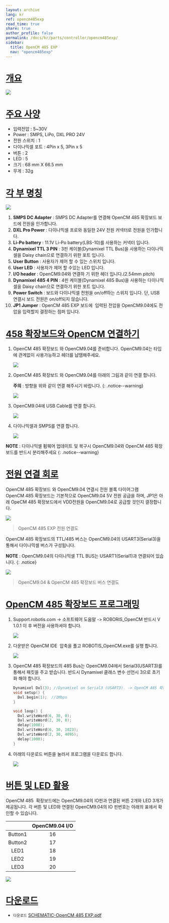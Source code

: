 ```yaml
---
layout: archive
lang: kr
ref: opencm485exp
read_time: true
share: true
author_profile: false
permalink: /docs/kr/parts/controller/opencm485exp/
sidebar:
  title: OpenCM 485 EXP
  nav: "opencm485exp"
---
```


# [개요](#개요)

![](/assets/images/parts/controller/opencm904/opencm485exp_14.jpg)

# [주요 사양](#주요-사양)

- 입력전압 : 5~30V
- Power : SMPS, LiPo, DXL PRO 24V
- 전원 스위치 : 1
- 다이나믹셀 포트 : 4Pin x 5, 3Pin x 5
- 버튼 : 2
- LED : 5
- 크기 : 68 mm X 66.5 mm
- 무게 : 32g

# [각 부 명칭](#각-부-명칭)

![](/assets/images/parts/controller/opencm904/opencm485exp_11_kr.jpg)

1. **SMPS DC Adapter** : SMPS DC Adapter를 연결해 OpenCM 485 확장보드 보드에 전원을 인가합니다.
2. **DXL Pro Power** : 다이나믹셀 프로와 동일한 24V 전원 커넥터로 전원을 인가합니다.
3. **Li-Po battery** : 11.1V Li-Po battery(LBS-10)를 사용하는 커넥터 입니다.
4. **Dynamixel TTL 3 PIN** : 3핀 케이블(Dynamixel TTL Bus)을 사용하는 다이나믹셀을 Daisy chain으로 연결하기 위한 포트 입니다.
5. **User Button** : 사용자가 제어 할 수 있는 스위치 입니다.
6. **User LED** : 사용자가 제어 할 수있는 LED 입니다.
7. **I/O header** : OpenCM9.04와 연결하 기 위한 헤더 입니다.(2.54mm pitch)
8. **Dynamixel 485 4 PIN** : 4핀 케이블(Dynamixel 485 Bus)을 사용하는 다이나믹셀을 Daisy chain으로 연결하기 위한 포트 입니다.
9. **Power Switch** : 보드와 다이나믹셀 전원을 on/off하는 스위치 입니다. 단, USB 연결시 보드 전원은 on/off되지 않습니다.
10. **JP1 Jumper** : OpenCM 485 EXP 보드에  입력된 전압을 OpenCM9.04에도 전압을 입력할지 결정하는 점퍼 입니다.


# [458 확장보드와 OpenCM 연결하기](#485-확장보드와-opencm-연결하기)

1. OpenCM 485 확장보드 와 OpenCM9.04를 준비합니다. OpenCM9.04는 타입에 관계없이 사용가능하고 헤더를 납땜해주세요.

    ![](/assets/images/parts/controller/opencm904/opencm485.png)

2. OpenCM 485 확장보드 와 OpenCM9.04를 아래의 그림과 같이 연결 합니다.

    **주의** : 방향을 위와 같이 연결 해주시기 바랍니다.
    {: .notice--warning}

    ![](/assets/images/parts/controller/opencm904/img_3483.jpg)

3. OpenCM9.04에 USB Cable를 연결 합니다.

    ![](/assets/images/parts/controller/opencm904/opencm485exp_13.jpg)

4. 다이나믹셀과 SMPS를 연결 합니다.

    ![](/assets/images/parts/controller/opencm904/opencm485exp-12.jpg)

**NOTE** : 다이나믹셀 펌웨어 업데이트 및 복구시 OpenCM9.04와 OpenCM 485 확장보드를 반드시 분리해주세요
{: .notice--warning}


# [전원 연결 회로](#전원-연결-회로)

OpenCM 485 확장보드 와 OpenCM9.04 연결시 전원 블록 다이어그램  
OpenCM 485 확장보드는 기본적으로 OpenCM9.04 5V 전원 공급을 하며, JP1은 아래 OpeCM 485 확장보드에서 VDD전원을 OpenCM9.04로 공급할 것인지 결정합니다.

![](/assets/images/parts/controller/opencm904/opencm485exp_2.png)

> OpenCM 485 EXP 전원 연결도

OpenCM 485 확장보드의 TTL/485 버스는 OpenCM9.04의 USART3(Serial3)을 통해서 다이나믹셀 버스가 구성됩니다.

**NOTE** : OpenCM9.04의 다이나믹셀 TTL BUS는 USART1(Serial1)과 연결되어 있습니다.
{: .notice}

![](/assets/images/parts/controller/opencm904/opencm485exp_3.png)

> OpenCM9.04 & OpenCM 485 확장보드 버스 연결도

# [OpenCM 485 확장보드 프로그래밍](#opencm-485-확장보드-프로그래밍)

1. Support.robotis.com -> 소프트웨어 도움말 -> ROBORIS_OpenCM 반드시 V 1.0.1 이 후 버전을 사용하셔야 합니다.

    ![](/assets/images/parts/controller/opencm904/opencm485exp_4.png)

2. 다운받은 OpenCM IDE  압축을 풀고 ROBOTIS_OpenCM.exe를 실행 합니다.

    ![](/assets/images/parts/controller/opencm904/opencm485exp_5.png)

3. OpenCM 485 확장보드의 485 Bus는 OpenCM9.04에서 Serial3(USART3)를 통해서 패킷을 주고 받습니다. 반드시 Dynamixel 클래스 변수 선언시 3으로 초기화 해야 합니다.

    ```cpp
    Dynamixel Dxl(3); //Dynamixel on Serial3 (USART3). -> OpenCM 485 확장보드에 있는  USART3을 사용 하려면 3으로 써야 합니다.
    void setup() {
      Dxl.begin(1);  //1Mbps  
    }

    void loop() {  
      Dxl.writeWord(6, 30, 0);
      Dxl.writeWord(2, 30, 0);
      delay(1000);              
      Dxl.writeWord(6, 30, 1023);
      Dxl.writeWord(2, 30, 4095);
      delay(1000);
    }
    ```

4. 아래의 다운로드 버튼을 눌러서 프로그램을 다운로드 합니다.

    ![](/assets/images/parts/controller/opencm904/opencm485exp_7.png)

# [버튼 및 LED 활용](#버튼-및-led-활용)

OpenCM 485  확장보드에는 OpenCM9.04의 IO핀과 연결된 버튼 2개와 LED 3개가 제공됩니다.
각 버튼 및 LED와 연결된 OpenCM9.04의 IO 핀번호는 아래의 표에서 확인할 수 있습니다.

||OpenCM9.04 I/O|
|:---:|:---:|
|Button1|16|
|Button2|17|
|LED1|18|
|LED2|19|
|LED3|20|

![](/assets/images/parts/controller/opencm904/opencm485exp_10_kr.jpg)


# [다운로드](#다운로드)

- `다운로드` [SCHEMATIC-OpenCM 485 EXP.pdf]




 [SCHEMATIC-OpenCM 485 EXP.pdf]: http://support.robotis.com/ko/baggage_files/opencm/schematic1___opencm_485exp.pdf
